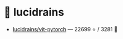 # 👤 lucidrains

- [lucidrains/vit-pytorch](https://github.com/lucidrains/vit-pytorch) — 22699 ⭐️ / 3281 🍴
